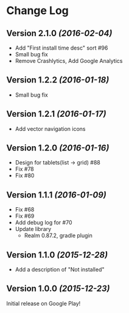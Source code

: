 Change Log
==========

Version 2.1.0 *(2016-02-04)*
----------------------------

* Add "First install time desc" sort #96
* Small bug fix
* Remove Crashlytics, Add Google Analytics

Version 1.2.2 *(2016-01-18)*
----------------------------

* Small bug fix

Version 1.2.1 *(2016-01-17)*
----------------------------

* Add vector navigation icons

Version 1.2.0 *(2016-01-16)*
----------------------------

* Design for tablets(list -> grid) #88
* Fix #78
* Fix #80

Version 1.1.1 *(2016-01-09)*
----------------------------

* Fix #68
* Fix #69
* Add debug log for #70
* Update library
    * Realm
    0.87.2, gradle plugin

Version 1.1.0 *(2015-12-28)*
----------------------------

* Add a description of "Not installed"


Version 1.0.0 *(2015-12-23)*
----------------------------

Initial release on Google Play!

